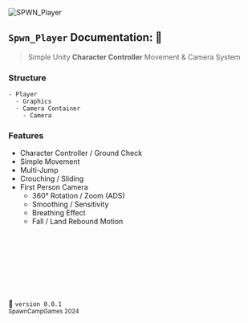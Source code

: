 ![SPWN_Player](https://github.com/SpawnCampGames/Sandbox/blob/main/src/SPWN_Player.png)

## `Spwn_Player` Documentation: 📘
> Simple Unity **Character Controller** Movement & Camera System

### Structure
```
- Player
  - Graphics
  - Camera Container
    - Camera
```  
### Features
- Character Controller / Ground Check
- Simple Movement
- Multi-Jump
- Crouching / Sliding
- First Person Camera
  - 360° Rotation / Zoom (ADS)
  - Smoothing / Sensitivity
  - Breathing Effect
  - Fall / Land Rebound Motion

<!-- Start Whitespace /-->
&nbsp;  
&nbsp;  
&nbsp;  
&nbsp;  
&nbsp;  
&nbsp;  
&nbsp;  
<!-- End Whitespace /-->

📌 `version 0.0.1`  
<sub>SpawnCampGames 2024</sub>
